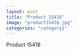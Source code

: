 ```yaml
---
layout: post
title: "Product 15418"
image: "product15418.jpg"
categories: "category1"
---
```

Product 15418
